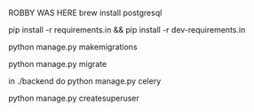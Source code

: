 ROBBY WAS HERE
brew install postgresql

pip install -r requirements.in && pip install -r dev-requirements.in

python manage.py makemigrations

python manage.py migrate

in ./backend do python manage.py celery

python manage.py createsuperuser

